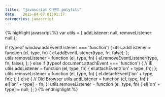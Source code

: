 ```yaml
---
title:  "javascript 이벤트 polyfill"
date:   2015-04-07 01:01:17
categories: javascript
---
```


{% highlight javascript %}
var utils = {
  addListener: null,
  removeListener: null
};

if (typeof window.addEventListener === 'function') {
  utils.addListener = function (el, type, fn) {
    el.addEventListener(type, fn, false);
  };
  utils.removeListener = function (el, type, fn) {
    el.removeEventListener(type, fn, false);
  };
} else if (typeof document.attachEvent === 'function') {  // IE
  utils.addListener = function (el, type, fn) {
    el.attachEvent('on' + type, fn);
  };
  utils.removeListener = function (el, type, fn) {
    el.detachEvent('on' + type, fn);
  };
} else {  // Old Browser
  utils.addListener = function (el, type, fn) {
    el['on' + type] = fn;
  };
  utils.removeListener = function (el, type, fn) {
    el['on' + type] = null;
  };
}
{% endhighlight %}